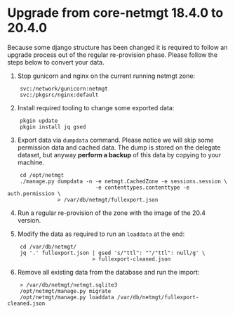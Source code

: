 # Upgrade from core-netmgt 18.4.0 to 20.4.0

Because some django structure has been changed it is required to follow an
upgrade process out of the regular re-provision phase. Please follow the steps
below to convert your data.

1. Stop gunicorn and nginx on the current running netmgt zone:

```
	svc:/network/gunicorn:netmgt
	svc:/pkgsrc/nginx:default
```

2. Install required tooling to change some exported data:

```
	pkgin update
	pkgin install jq gsed
```

3. Export data via `dumpdata` command. Please notice we will skip some
   permission data and cached data. The dump is stored on the delegate dataset,
   but anyway **perform a backup** of this data by copying to your machine.

```
	cd /opt/netmgt
	./manage.py dumpdata -n -e netmgt.CachedZone -e sessions.session \
	                        -e contenttypes.contenttype -e auth.permission \
	            > /var/db/netmgt/fullexport.json
```


4. Run a regular re-provision of the zone with the image of the 20.4 version.

5. Modify the data as required to run an `loaddata` at the end:

```
	cd /var/db/netmgt/
	jq '.' fullexport.json | gsed 's/"ttl": ""/"ttl": null/g' \
	                       > fullexport-cleaned.json
```

6. Remove all existing data from the database and run the import:

```
	> /var/db/netmgt/netmgt.sqlite3
	/opt/netmgt/manage.py migrate
	/opt/netmgt/manage.py loaddata /var/db/netmgt/fullexport-cleaned.json
```

